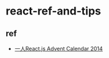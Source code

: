# react-ref-and-tips

## ref

- [一人React.js Advent Calendar 2014](http://qiita.com/advent-calendar/2014/reactjs)


